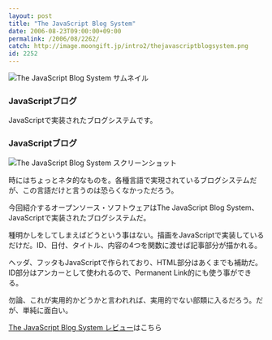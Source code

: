 ```yaml
---
layout: post
title: "The JavaScript Blog System"
date: 2006-08-23T09:00:00+09:00
permalink: /2006/08/2262/
catch: http://image.moongift.jp/intro2/thejavascriptblogsystem.png
id: 2252
---
```

 ![The JavaScript Blog System サムネイル](http://image.moongift.jp/intro2/thejavascriptblogsystem.t.png "The JavaScript Blog System サムネイル")
  

### JavaScriptブログ
  
JavaScriptで実装されたブログシステムです。  
<!--more-->  

### JavaScriptブログ
  

![The JavaScript Blog System スクリーンショット](http://image.moongift.jp/intro2/thejavascriptblogsystem.png "The JavaScript Blog System スクリーンショット")

  

時にはちょっとネタ的なものを。各種言語で実現されているブログシステムだが、この言語だけと言うのは恐らくなかっただろう。

  

今回紹介するオープンソース・ソフトウェアはThe JavaScript Blog System、JavaScriptで実装されたブログシステムだ。

  

種明かしをしてしまえばどうという事はない。描画をJavaScriptで実装しているだけだ。ID、日付、タイトル、内容の4つを関数に渡せば記事部分が描かれる。

  

ヘッダ、フッタもJavaScriptで作られており、HTML部分はあくまでも補助だ。ID部分はアンカーとして使われるので、Permanent Link的にも使う事ができる。

  

勿論、これが実用的かどうかと言われれば、実用的でない部類に入るだろう。だが、単純に面白い。

  

[The JavaScript Blog System レビュー](http://oss.moongift.jp/review/i-2264.html)はこちら


